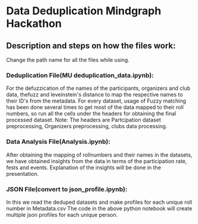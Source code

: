 # Data Deduplication Mindgraph Hackathon

## Description and steps on how the files work: 

Change the path name for all the files while using. 


### Deduplication File(MU deduplication_data.ipynb):

For the defuzzication of the names of the participants, organizers and club data, 
thefuzz and leveinstein's distance to map the respective names to their ID's from the 
metadata. 
For every dataset, usage of Fuzzy matching has been done several times to get most of
the data mapped to their roll numbers, so run all the cells under the headers for 
obtaining the final processed dataset.
Note: The headers are Partcipation dataset preprocessing, Organizers preprocessing, clubs data
processing.

### Data Analysis File(Analysis.ipynb):

After obtaining the mapping of rollnumbers and their names in the datasets, we have 
obtained insights from the data in terms of the participation rate, fests and events.
Explanation of the insights will be done in the presentation.

### JSON File(convert to json_profile.ipynb):

In this we read the deduped datasets and make profiles for each unique roll number in Metadata.csv
The code in the above python notebook will create multiple json profiles for each unique person.

